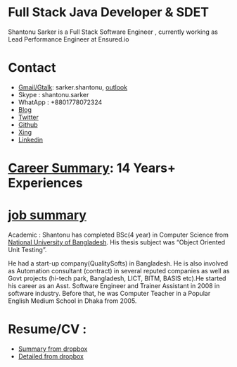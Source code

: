 # Full Stack Java Developer & SDET

Shantonu Sarker is a Full Stack Software Engineer , currently working as Lead Performance Engineer at Ensured.io

# Contact 
- [Gmail/Gtalk](mailto:sarker.shantonu@gmail.com): sarker.shantonu, [outlook](mailto:sarker.shantonu@live.com)
- Skype : shantonu.sarker
- WhatApp : +8801778072324
- [Blog](https://shantonusarker.blogspot.com/)
- [Twitter](https://twitter.com/sarkershantonu)
- [Github](https://github.com/sarkershantonu)
- [Xing](https://www.xing.com/profile/Shantonu_Sarker)
- [Linkedin](https://www.linkedin.com/in/shantonusarker/)

# [Career Summary](Resume_short.md): 14 Years+ Experiences

# [job summary](jobs.pdf)

Academic : Shantonu has completed BSc(4 year) in Computer Science from [National University of Bangladesh](http://www.nu.ac.bd/). His thesis subject was “Object Oriented Unit Testing”.

He had a start-up company(QualitySofts) in Bangladesh. He is also involved as Automation consultant (contract) in several reputed companies as well as Govt projects (hi-tech park, Bangladesh, LICT, BITM, BASIS etc).He started his career as an Asst. Software Engineer and Trainer Assistant in 2008 in software industry. Before that, he was Computer Teacher in a Popular English Medium School in Dhaka from 2005.

# Resume/CV : 
- [Summary from dropbox](https://www.dropbox.com/s/nqwhic4wt2z3ss3/Resume_Shantanu%20Sarker_SDET_14Y.doc?dl=0)
- [Detailed from dropbox](https://www.dropbox.com/s/3372fobq4hyviyt/Resume_Shantanu%20Sarker_SDET_14Y_details.doc?dl=0)